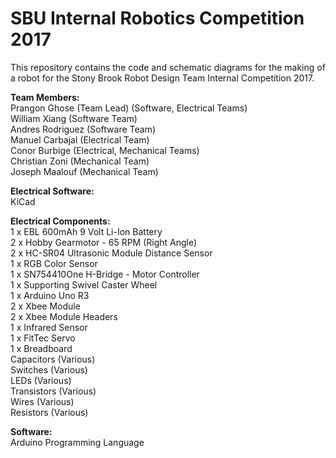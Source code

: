 # SBU Internal Robotics Competition 2017

This repository contains the code and schematic diagrams for the making of a robot for the Stony Brook Robot Design Team Internal Competition 2017.

<b>Team Members:</b> <br />
Prangon Ghose (Team Lead) (Software, Electrical Teams) <br />
William Xiang (Software Team) <br />
Andres Rodriguez (Software Team) <br />
Manuel Carbajal (Electrical Team) <br />
Conor Burbige (Electrical, Mechanical Teams) <br />
Christian Zoni (Mechanical Team) <br />
Joseph Maalouf (Mechanical Team) <br />

<b>Electrical Software:</b> <br />
KiCad <br />

<b>Electrical Components:</b> <br />
1 x EBL 600mAh 9 Volt Li-Ion Battery <br />
2 x Hobby Gearmotor - 65 RPM (Right Angle) <br />
2 x HC-SR04 Ultrasonic Module Distance Sensor <br />
1 x RGB Color Sensor <br />
1 x SN754410One H-Bridge - Motor Controller <br />
1 x Supporting Swivel Caster Wheel <br />
1 x Arduino Uno R3 <br />
2 x Xbee Module <br />
2 x Xbee Module Headers <br />
1 x Infrared Sensor <br />
1 x FitTec Servo <br />
1 x Breadboard <br />
Capacitors (Various) <br />
Switches (Various) <br />
LEDs (Various) <br />
Transistors (Various) <br />
Wires (Various) <br />
Resistors (Various) <br />

<b>Software:</b> <br />
Arduino Programming Language
